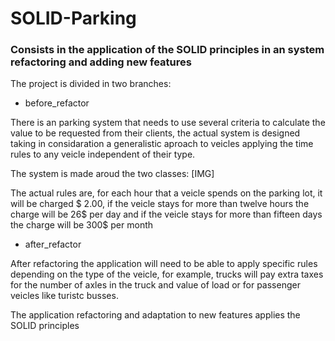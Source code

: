 # SOLID-Parking

### Consists in the application of the SOLID principles in an system refactoring and adding new features

The project is divided in two branches:

- before_refactor

There is an parking system that needs to use several criteria to calculate the value to be requested
from their clients, the actual system is designed taking in considaration a generalistic aproach to 
veicles applying the time rules to any veicle independent of their type.

The system is made aroud the two classes:
[IMG]

The actual rules are, for each hour that a veicle spends on the parking lot, it will be charged
$ 2.00, if the veicle stays for more than twelve hours the charge will be 26$ per day and if the
veicle stays for more than fifteen days the charge will be 300$ per month

- after_refactor

After refactoring the application will need to be able to apply specific rules depending on the type 
of the veicle, for example, trucks will pay extra taxes for the number of axles in the truck and value 
of load or for passenger veicles like turistc busses.

The application refactoring and adaptation to new features applies the SOLID principles
